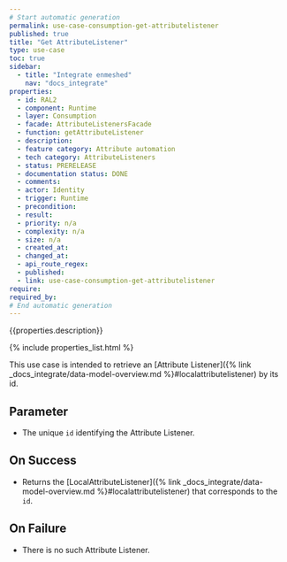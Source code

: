 ```yaml
---
# Start automatic generation
permalink: use-case-consumption-get-attributelistener
published: true
title: "Get AttributeListener"
type: use-case
toc: true
sidebar:
  - title: "Integrate enmeshed"
    nav: "docs_integrate"
properties:
  - id: RAL2
  - component: Runtime
  - layer: Consumption
  - facade: AttributeListenersFacade
  - function: getAttributeListener
  - description:
  - feature category: Attribute automation
  - tech category: AttributeListeners
  - status: PRERELEASE
  - documentation status: DONE
  - comments:
  - actor: Identity
  - trigger: Runtime
  - precondition:
  - result:
  - priority: n/a
  - complexity: n/a
  - size: n/a
  - created_at:
  - changed_at:
  - api_route_regex:
  - published:
  - link: use-case-consumption-get-attributelistener
require:
required_by:
# End automatic generation
---
```


{{properties.description}}

{% include properties_list.html %}

This use case is intended to retrieve an [Attribute Listener]({% link _docs_integrate/data-model-overview.md %}#localattributelistener) by its id.

## Parameter

- The unique `id` identifying the Attribute Listener.

## On Success

- Returns the [LocalAttributeListener]({% link _docs_integrate/data-model-overview.md %}#localattributelistener) that corresponds to the `id`.

## On Failure

- There is no such Attribute Listener.
